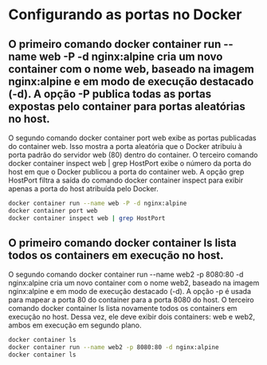 # Configurando as portas no Docker

## O primeiro comando docker container run --name web -P -d nginx:alpine cria um novo container com o nome web, baseado na imagem nginx:alpine e em modo de execução destacado (-d). A opção -P publica todas as portas expostas pelo container para portas aleatórias no host.
O segundo comando docker container port web exibe as portas publicadas do container web. Isso mostra a porta aleatória que o Docker atribuiu à porta padrão do servidor web (80) dentro do container.
O terceiro comando docker container inspect web | grep HostPort exibe o número da porta do host em que o Docker publicou a porta do container web. A opção grep HostPort filtra a saída do comando docker container inspect para exibir apenas a porta do host atribuída pelo Docker.
```sh
docker container run --name web -P -d nginx:alpine
docker container port web
docker container inspect web | grep HostPort
```

## O primeiro comando docker container ls lista todos os containers em execução no host.
O segundo comando docker container run --name web2 -p 8080:80 -d nginx:alpine cria um novo container com o nome web2, baseado na imagem nginx:alpine e em modo de execução destacado (-d). A opção -p é usada para mapear a porta 80 do container para a porta 8080 do host.
O terceiro comando docker container ls lista novamente todos os containers em execução no host. Dessa vez, ele deve exibir dois containers: web e web2, ambos em execução em segundo plano.
```sh
docker container ls
docker container run --name web2 -p 8080:80 -d nginx:alpine
docker container ls
```



























